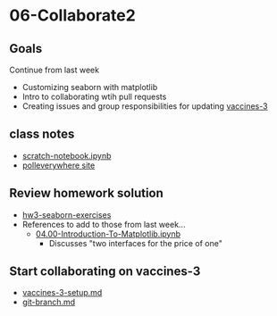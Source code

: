 
# 06-Collaborate2

## Goals

Continue from last week

* Customizing seaborn with matplotlib
* Intro to collaborating wtih pull requests
* Creating issues and group responsibilities for updating [vaccines-3](https://github.com/ds5010/vaccines-3)

## class notes

* [scratch-notebook.ipynb](https://colab.research.google.com/drive/1CIJAMn73A8ZvxzCgyjN7MGXT0W2BqUTq)
* [polleverywhere site](http://pollev.com)

## Review homework solution

* [hw3-seaborn-exercises](https://colab.research.google.com/drive/1FjUN8E7FBR0OfPXwGGnzlyiXDy0PX1TL)
* References to add to those from last week...
  * [04.00-Introduction-To-Matplotlib.ipynb](https://github.com/jakevdp/PythonDataScienceHandbook/blob/master/notebooks/04.00-Introduction-To-Matplotlib.ipynb)
    * Discusses "two interfaces for the price of one"

## Start collaborating on vaccines-3

* [vaccines-3-setup.md](vaccines-3-setup.md)
* [git-branch.md](git-branch.md)

